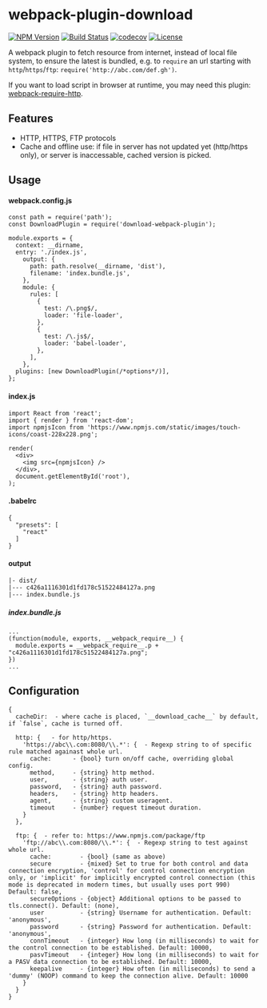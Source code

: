 # webpack-plugin-download

[![NPM Version](http://img.shields.io/npm/v/download-webpack-plugin.svg?style=flat)](https://www.npmjs.org/package/download-webpack-plugin)
[![Build Status](https://travis-ci.org/roneyrao/download-webpack-plugin.svg?branch=master)](https://travis-ci.org/roneyrao/download-webpack-plugin)
[![codecov](https://codecov.io/gh/roneyrao/download-webpack-plugin/branch/master/graph/badge.svg)](https://codecov.io/gh/roneyrao/download-webpack-plugin)
[![License](https://img.shields.io/badge/license-MIT-blue.svg)](https://raw.githubusercontent.com/roneyrao/download-webpack-plugin/master/LICENSE)

A webpack plugin to fetch resource from internet, instead of local file system, to ensure the latest is bundled, e.g. to `require` an url starting with `http`/`https`/`ftp`: `require('http://abc.com/def.gh')`.

If you want to load script in browser at runtime, you may need this plugin: [webpack-require-http](https://github.com/darkty2009/webpack-require-http).

## Features

  * HTTP, HTTPS, FTP protocols
  * Cache and offline use: if file in server has not updated yet (http/https only), or server is inaccessable, cached version is picked.

## Usage 

#### webpack.config.js

```
const path = require('path');
const DownloadPlugin = require('download-webpack-plugin');

module.exports = {
  context: __dirname,
  entry: './index.js',
    output: {
      path: path.resolve(__dirname, 'dist'),
      filename: 'index.bundle.js',
    },
    module: {
      rules: [
        {
          test: /\.png$/,
          loader: 'file-loader',
        },
        {
          test: /\.js$/,
          loader: 'babel-loader',
        },
      ],
    },
  plugins: [new DownloadPlugin(/*options*/)],
};
```


#### index.js

```
import React from 'react';
import { render } from 'react-dom';
import npmjsIcon from 'https://www.npmjs.com/static/images/touch-icons/coast-228x228.png';

render(
  <div>
    <img src={npmjsIcon} />
  </div>,
  document.getElementById('root'),
);
```


#### .babelrc

```
{
  "presets": [
    "react"
  ]
}
```


#### output

```
|- dist/
|--- c426a1116301d1fd178c51522484127a.png
|--- index.bundle.js

```

##### index.bundle.js
```
...
(function(module, exports, __webpack_require__) {
  module.exports = __webpack_require__.p + "c426a1116301d1fd178c51522484127a.png";
})
...
```


## Configuration 

```
{
  cacheDir:  - where cache is placed, `__download_cache__` by default, if `false`, cache is turned off.

  http: {   - for http/https.
    'https://abc\\.com:8080/\\.*': {  - Regexp string to of specific rule matched againast whole url.
      cache:      - {bool} turn on/off cache, overriding global config.
      method,     - {string} http method.
      user,       - {string} auth user.
      password,   - {string} auth password.
      headers,    - {string} http headers.
      agent,      - {string} custom useragent.
      timeout     - {number} request timeout duration.
    }
  },

  ftp: {  - refer to: https://www.npmjs.com/package/ftp
    'ftp://abc\\.com:8080/\\.*': {  - Regexp string to test against whole url.
      cache:        - {bool} (same as above)
      secure        - {mixed} Set to true for both control and data connection encryption, 'control' for control connection encryption only, or 'implicit' for implicitly encrypted control connection (this mode is deprecated in modern times, but usually uses port 990) Default: false,
      secureOptions - {object} Additional options to be passed to tls.connect(). Default: (none),
      user          - {string} Username for authentication. Default: 'anonymous',
      password      - {string} Password for authentication. Default: 'anonymous',
      connTimeout   - {integer} How long (in milliseconds) to wait for the control connection to be established. Default: 10000,
      pasvTimeout   - {integer} How long (in milliseconds) to wait for a PASV data connection to be established. Default: 10000,
      keepalive     - {integer} How often (in milliseconds) to send a 'dummy' (NOOP) command to keep the connection alive. Default: 10000
    }
  }
}
```
